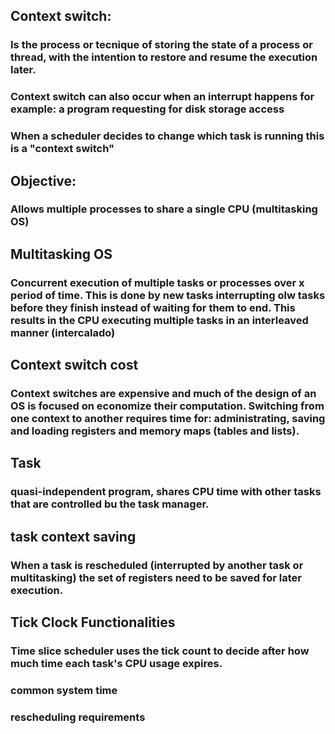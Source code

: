 ## Context switch:
### Is the process or tecnique of storing the state of a process or thread, with the intention to restore and resume the execution later.
### Context switch can also occur when an interrupt happens for example: a program requesting for disk storage access
### When a scheduler decides to change which task is running this is a "context switch"
## Objective:
### Allows multiple processes to share a single CPU (multitasking OS)
## Multitasking OS
### Concurrent execution of multiple tasks or processes over x period of time. This is done by new tasks interrupting olw tasks before they finish instead of waiting for them to end. This results in the CPU executing multiple tasks in an interleaved manner (intercalado)
## Context switch cost
### Context switches are expensive and much of the design of an OS is focused on economize their computation. Switching from one context to another requires time for: administrating, saving and loading registers and memory maps (tables and lists). 
## Task
### quasi-independent program, shares CPU time with other tasks that are controlled bu the task manager.
## task context saving
### When a task is rescheduled (interrupted by another task or multitasking) the set of registers need to be saved for later execution. 
## Tick Clock Functionalities
### Time slice scheduler uses the tick count to decide after how much time each task's CPU usage expires.
### common system time 
### rescheduling requirements

